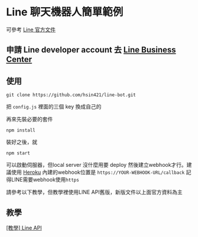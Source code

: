 # Line 聊天機器人簡單範例
可參考 [Line 官方文件](https://developers.line.me/bot-api/getting-started-with-bot-api-trial)

## 申請 Line developer account 去 [Line Business Center](https://business.line.me)

## 使用

```
git clone https://github.com/hsin421/line-bot.git
```

把 `config.js` 裡面的三個 key 換成自己的

再來先裝必要的套件

```
npm install
```


裝好之後，就

```
npm start
```

可以啟動伺服器，但local server 沒什麼用要 deploy 然後建立webhook才行。建議使用 [Heroku](https://heroku.com)
內建的webhook位置是 `https://YOUR-WEBHOOK-URL/callback` 記得LINE需要webhook使用`https`


請參考以下教學，但教學裡使用LINE API舊版，新版文件以上面官方資料為主

## 教學
[[教學] Line API](http://huli.logdown.com/posts/726082-line-bot-api-tutorial)

